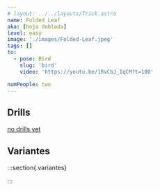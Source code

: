 ```yaml
---
# layout: ../../layouts/Trick.astro
name: Folded Leaf
aka: [hoja doblada]
level: easy
image: './images/Folded-Leaf.jpeg'
tags: []
to:
  - pose: Bird
    slug: 'bird'
    video: 'https://youtu.be/1RvCbJ_IqCM?t=100'

numPeople: two
---
```


## Drills

[no drills yet](https://www.youtube.com/)

## Variantes

:::section{.variantes}

<!-- - [![one foot](./images/bird-variation-one-foot-and-shin.jpg)](https://www.instagram.com/p/BunhHsqFBUI/?utm_source=ig_web_button_share_sheet)
  _one foot, one foot on shin_ -->

:::
